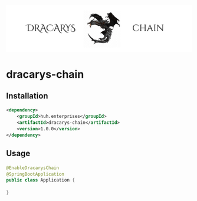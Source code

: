 ![](https://github.com/junhuhdev/dracarys-chain/blob/master/logo.png?raw=true)

# dracarys-chain

Installation
------------

```xml
<dependency>
    <groupId>huh.enterprises</groupId>
    <artifactId>dracarys-chain</artifactId>
    <version>1.0.0</version>
</dependency>
```

Usage
------

```java
@EnableDracarysChain
@SpringBootApplication
public class Application {
	
}

```